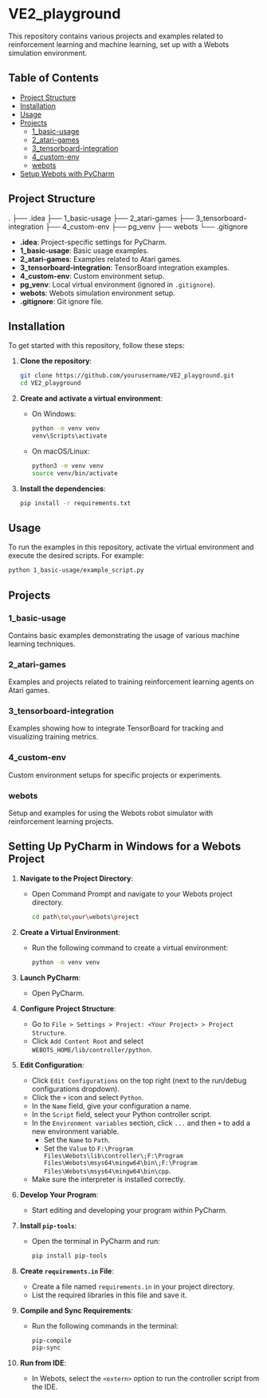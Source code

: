 # VE2_playground

This repository contains various projects and examples related to reinforcement learning and machine learning, set up with a Webots simulation environment.

## Table of Contents

- [Project Structure](#project-structure)
- [Installation](#installation)
- [Usage](#usage)
- [Projects](#projects)
  - [1_basic-usage](#1_basic-usage)
  - [2_atari-games](#2_atari-games)
  - [3_tensorboard-integration](#3_tensorboard-integration)
  - [4_custom-env](#4_custom-env)
  - [webots](#webots)
- [Setup Webots with PyCharm](#setting-up-pycharm-in-windows-for-a-webots-project)

## Project Structure

.
├── .idea
├── 1_basic-usage
├── 2_atari-games
├── 3_tensorboard-integration
├── 4_custom-env
├── pg_venv
├── webots
└── .gitignore

- **.idea**: Project-specific settings for PyCharm.
- **1_basic-usage**: Basic usage examples.
- **2_atari-games**: Examples related to Atari games.
- **3_tensorboard-integration**: TensorBoard integration examples.
- **4_custom-env**: Custom environment setup.
- **pg_venv**: Local virtual environment (ignored in `.gitignore`).
- **webots**: Webots simulation environment setup.
- **.gitignore**: Git ignore file.

## Installation

To get started with this repository, follow these steps:

1. **Clone the repository**:

   ```sh
   git clone https://github.com/yourusername/VE2_playground.git
   cd VE2_playground
   ```

2. **Create and activate a virtual environment**:

   - On Windows:
     ```sh
     python -m venv venv
     venv\Scripts\activate
     ```
   - On macOS/Linux:
     ```sh
     python3 -m venv venv
     source venv/bin/activate
     ```

3. **Install the dependencies**:
   ```sh
   pip install -r requirements.txt
   ```

## Usage

To run the examples in this repository, activate the virtual environment and execute the desired scripts. For example:

```sh
python 1_basic-usage/example_script.py
```

## Projects

### 1_basic-usage

Contains basic examples demonstrating the usage of various machine learning techniques.

### 2_atari-games

Examples and projects related to training reinforcement learning agents on Atari games.

### 3_tensorboard-integration

Examples showing how to integrate TensorBoard for tracking and visualizing training metrics.

### 4_custom-env

Custom environment setups for specific projects or experiments.

### webots

Setup and examples for using the Webots robot simulator with reinforcement learning projects.

## Setting Up PyCharm in Windows for a Webots Project

1. **Navigate to the Project Directory**:

   - Open Command Prompt and navigate to your Webots project directory.
     ```sh
     cd path\to\your\webots\project
     ```

2. **Create a Virtual Environment**:

   - Run the following command to create a virtual environment:
     ```sh
     python -m venv venv
     ```

3. **Launch PyCharm**:

   - Open PyCharm.

4. **Configure Project Structure**:

   - Go to `File > Settings > Project: <Your Project> > Project Structure`.
   - Click `Add Content Root` and select `WEBOTS_HOME/lib/controller/python`.

5. **Edit Configuration**:

   - Click `Edit Configurations` on the top right (next to the run/debug configurations dropdown).
   - Click the `+` icon and select `Python`.
   - In the `Name` field, give your configuration a name.
   - In the `Script` field, select your Python controller script.
   - In the `Environment variables` section, click `...` and then `+` to add a new environment variable.
     - Set the `Name` to `Path`.
     - Set the `Value` to `F:\Program Files\Webots\lib\controller\;F:\Program Files\Webots\msys64\mingw64\bin\;F:\Program Files\Webots\msys64\mingw64\bin\cpp`.
   - Make sure the interpreter is installed correctly.

6. **Develop Your Program**:

   - Start editing and developing your program within PyCharm.

7. **Install `pip-tools`**:

   - Open the terminal in PyCharm and run:
     ```sh
     pip install pip-tools
     ```

8. **Create `requirements.in` File**:

   - Create a file named `requirements.in` in your project directory.
   - List the required libraries in this file and save it.

9. **Compile and Sync Requirements**:

   - Run the following commands in the terminal:
     ```sh
     pip-compile
     pip-sync
     ```

10. **Run from IDE**:
    - In Webots, select the `<extern>` option to run the controller script from the IDE.
